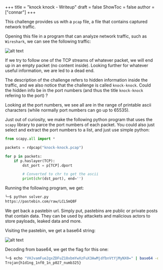 +++
title = "knock knock - Writeup"
draft = false
ShowToc = false
author = ["connar"]
+++

This challenge provides us with a `pcap` file, a file that contains captured network traffic.  

Opening this file in a program that can analyze network traffic, such as `Wireshark`, we can see the following traffic:  

![alt text](/posts/writeups/trojan2025/knock-knock/image1.png)  


If we try to follow one of the TCP streams of whatever packet, we will end up in an empty packet (no content inside). Looking further for whatever useful information, we are led to a dead end.

The description of the challenge refers to hidden information inside the traffic, and we also notice that the challenge is called `knock-knock`. Could the hidden info be in the port numbers (and thus the title `knock-knock` refering to the port) ?

Looking at the port numbers, we see all are in the range of printable ascii characters (while normally port numbers can go up to 65535).  

Just out of curiosity, we make the following python program that uses the `scapy` library to parce the port numbers of each packet. You could also just select and extract the port numbers to a list, and just use simple python:    
```py
from scapy.all import *

packets = rdpcap("knock-knock.pcap")

for p in packets:
    if p.haslayer(TCP):
	    dst_port = p[TCP].dport

	    # Converted to chr to get the ascii
	    print(chr(dst_port), end='') 
```

Running the following program, we get:
```sh
└─$ python solver.py 
https://pastebin.com/raw/LCLSmQ8F
```
We get back a pastebin url. Simply put, pastebins are public or private posts that contain data. They can be used by attackets and malicious actors to store payloads, leaked data and more.  

Visiting the pastebin, we get a base64 string:  

![alt text](/posts/writeups/trojan2025/knock-knock/image2.png)  

Decoding from base64, we get the flag for this one:  

```sh
└─$ echo "VHJvamFue2gxZDFuZ18xbmYwXzFuX3AwMjdfbnVtYjMyNX0=" | base64 -d
Trojan{h1d1ng_1nf0_1n_p027_numb325}
```



